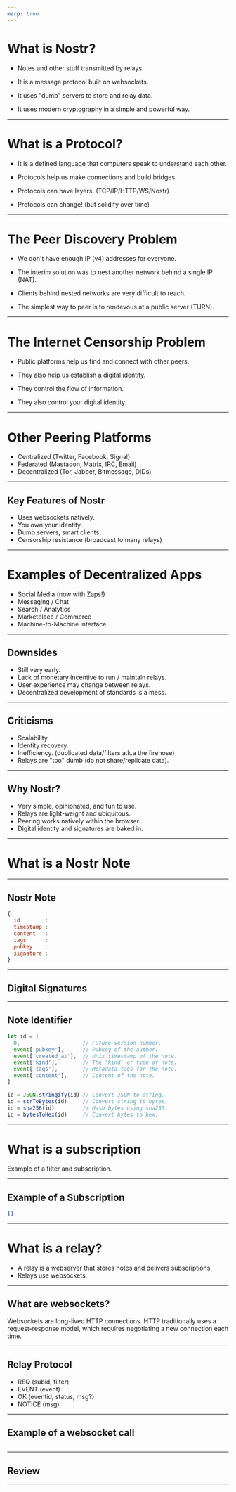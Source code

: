 ```yaml
---
marp: true
---
```


# What is Nostr?

- Notes and other stuff transmitted by relays.

- It is a message protocol built on websockets.

- It uses "dumb" servers to store and relay data.
<!-- Most protocol / application logic is client-side. -->

- It uses modern cryptography in a simple and powerful way.
<!-- Users own their identity, all messages are signed. -->

---

# What is a Protocol?

- It is a defined language that computers speak to understand each other.

<!--
  When you're having a conversation with someone, you both follow certain rules like grammar and sentence structure to ensure you understand each other. Similarly, protocols are the "language" that computers and devices use to communicate over the internet.
-->

- Protocols help us make connections and build bridges.

<!-- 
  * They allow computers to navigate across a wide network of peers.
  * They allow computers to talk to each other and share information.
  * Makes it easier for developers to create applications and games.
  * They act as a bridge between different technologies, helping them work together.

  Just like we need language in order to build a rich society, we need protocols in order to build a world-wide web.
-->

- Protocols can have layers. (TCP/IP/HTTP/WS/Nostr)

<!--
  Similar to how language can have different layers that build on top of one another.

  As engineers, we try to solve the most obvious problem in front of us, and make our solution robust, so that others may build on top of our work.

  Protocols evolve in a similar fashion, with each layer solving a more complex problem.

  > We are not going to dive into these protocols, just demystify them.

  TCP/HTTP/WS stack. (make this brief, but focus on websockets)

  * TCP focuses on establishing a connection over a network, then delivering packets of data intact and in proper order.

  * IP is responsible for addressing and routing packets between peers, over a network of relays.

  * HTTP focuses on request and delivery of messages with content. Most of the web runs on HTTP.

  * Websockets refine HTTP to handle real-time, bi-directional data transfer with minimal overhead.

  > Unpack "bi-directional" and data streams in relation to HTTP request/response open/close.
-->

- Protocols can change! (but solidify over time)

<!--
  * New protocls undergo rapid revisions or updates to improve their scalability and security.
  * As they become widely adopted, changes to these protocols become more difficult and less frequent.
  * Nostr is a new protocol, so we are in the "move fast and break things* stage.
-->

---

# The Peer Discovery Problem

- We don't have enough IP (v4) addresses for everyone.
<!-- 
  * IPv4 has solidified as a standard, which has a limit of 4 billion addresses (2^32).
  * We didn't expect the internet to become so big.
-->
- The interim solution was to nest another network behind a single IP (NAT).
<!--
  * NAT stands for Network Address Translation.
  * NAT devices are commonly used to share a single public IP address among multiple devices on a private network.
  * IPv6 solves this (2^128), but has limited adoption, as everyone uses IPv4 now.
-->
- Clients behind nested networks are very difficult to reach.
<!--
  * Since your IP address only exists within the private network, there's no public way to reach you directly.
  * You rely on the gateway to act as a translator.
  * NAT is restricted and handled differently by every network provider.
  * AKA NAT traversal / NAT hole-punching problem.
  * There are many protocols built just for tackling this problem (UPnP, STUN, TURN, ICE).
-->
- The simplest way to peer is to rendevous at a public server (TURN).
<!-- 
  * Traversal Using Relays around NAT.
  * It is the simplest approach, but requires a public server as an intermediary.
  * 
-->

---

# The Internet Censorship Problem

+ Public platforms help us find and connect with other peers.

+ They also help us establish a digital identity.

<!--
  * Helps us connect from any machine
  * Allows our identity to be device agnostic 
-->

- They control the flow of information.
<!-- These platforms are ruled by rulers, who rule over you. -->

- They also control your digital identity.

---

# Other Peering Platforms

- Centralized (Twitter, Facebook, Signal)
- Federated (Mastadon, Matrix, IRC, Email)
- Decentralized (Tor, Jabber, Bitmessage, DIDs)

---

## Key Features of Nostr

- Uses websockets natively.
- You own your identity.
- Dumb servers, smart clients.
- Censorship resistance (broadcast to many relays)

<!--
  * Websockets allow event-driven communication, which is a very natural and flexible way to develop application protocols.
  * Self-custody of your identity is a brand new paradigm and a game-changer for internet freedom. It is what separates nostr from the rest.
  * The biggest problem with p2p networks is that every client needs a relay server to communicate (NAT traversal problem), and nobody wants to run a server. Dumb servers fix this by lowering the barrier of entry.
  * If running a server is easy, then you have many options to communicate, making censorship increasingly difficult to impossible.
-->

---

# Examples of Decentralized Apps

- Social Media (now with Zaps!)
- Messaging / Chat
- Search / Analytics
- Marketplace / Commerce
- Machine-to-Machine interface.

---

## Downsides

- Still very early.
- Lack of monetary incentive to run / maintain relays.
- User experience may change between relays.
- Decentralized development of standards is a mess.

---

## Criticisms

- Scalability.
- Identity recovery.
- Inefficiency. (duplicated data/filters a.k.a the firehose)
- Relays are "too" dumb (do not share/replicate data).

---

## Why Nostr?

- Very simple, opinionated, and fun to use.
- Relays are light-weight and ubiquitous.
- Peering works natively within the browser.
- Digital identity and signatures are baked in.

<!--
  * No adoption, difficult to use, run by gate-keepers, running your own server is painful, central points of failure.
  * Not bogged down by standards or designed by comittee.
  * The core spec (NIP 1) is all you need to get started.
  * Zero user management requred. All clients establish their own identity.
-->
---
# What is a Nostr Note

---

## Nostr Note

```js
{
  id        :
  timestamp :
  content   :
  tags      :
  pubkey    :
  signature :
}
```

---

## Digital Signatures

---

## Note Identifier
```js
let id = [
  0,                    // Future version number.
  event['pubkey'],      // Pubkey of the author.
  event['created_at'],  // Unix timestamp of the note.
  event['kind'],        // The 'kind' or type of note.
  event['tags'],        // Metadata tags for the note.
  event['content'],     // Content of the note.
]

id = JSON.stringify(id) // Convert JSON to string.
id = strToBytes(id)     // Convert string to bytes.
id = sha256(id)         // Hash bytes using sha256.
id = bytesToHex(id)     // Convert bytes to hex.
```

<!--
  
-->

---

# What is a subscription

Example of a filter and subscription.

---

## Example of a Subscription

```json
{}
```

---

# What is a relay?

- A relay is a webserver that stores notes and delivers subscriptions.
- Relays use websockets.

---

## What are websockets?

Websockets are long-lived HTTP connections.
HTTP traditionally uses a request-response model, which requires negotiating a new connection each time.

---

## Relay Protocol
- REQ (subid, filter)
- EVENT (event)
- OK (eventid, status, msg?)
- NOTICE (msg)

---

## Example of a websocket call

```js

```

---

## Review

<!--
  Review first slide and what we learned.
-->

---